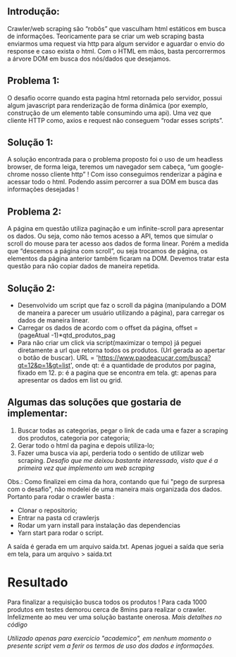 ## Introdução:
 Crawler/web scraping são “robôs” que vasculham html estáticos em busca de informações. Teoricamente para se criar um web scraping basta enviarmos uma request via http para algum servidor e aguardar o envio do response e caso exista o html. 
Com o HTML em mãos, basta percorrermos a árvore DOM em busca dos nós/dados que desejamos.

## Problema 1:
O desafio ocorre quando esta pagina html retornada pelo servidor, possui algum javascript para renderização de forma dinâmica (por exemplo, construção de um elemento table consumindo uma api). Uma vez que cliente HTTP como, axios e request não conseguem “rodar esses scripts”.

## Solução 1:
A solução encontrada para o problema proposto foi o uso de um headless browser, de forma leiga, teremos um navegador sem cabeça, “um google-chrome nosso cliente http” ! Com isso conseguimos renderizar a página e acessar todo o html. Podendo assim percorrer a sua DOM em busca das informações desejadas !

## Problema 2:
A página em questão utiliza paginação e um infinite-scroll para apresentar os dados. Ou seja, como não temos acesso a API, temos que simular o scroll do mouse para ter acesso aos dados de forma linear. Porém a medida que “descemos a página com scroll”, ou seja trocamos de página, os elementos da página anterior também ficaram na DOM. Devemos tratar esta questão para não copiar dados de maneira repetida.

## Solução 2: 
 - Desenvolvido um script que faz o scroll da página (manipulando a DOM de maneira a parecer um usuário utilizando a página), para carregar os dados de maneira linear. 
 - Carregar os dados de acordo com o offset da página, offset = (pageAtual -1)*qtd_produtos_pag
 - Para não criar um click via script(maximizar o tempo) já peguei diretamente a url que retorna todos os produtos. (Url gerada ao apertar o botão de buscar). URL = 'https://www.paodeacucar.com/busca?qt=12&p=1&gt=list', onde qt: é a quantidade de produtos por pagina, fixado em 12. p: é a pagina que se encontra em tela. gt: apenas para apresentar os dados em list ou grid.
 

 ## Algumas das soluções que gostaria de implementar:
  1. Buscar todas as categorias, pegar o link de cada uma e fazer a scraping dos produtos, categoria por categoria;
  2. Gerar todo o html da pagina e depois utiliza-lo;
  3. Fazer uma busca via api, perderia todo o sentido de utilizar web scraping.
  *Desafio que me deixou bastante interessado, visto que é a primeira vez que implemento um web scraping*
 
 
 
 Obs.: Como finalizei em cima da hora, contando que fui "pego de surpresa com o desafio", não modelei de uma maneira mais organizada dos dados. Portanto para rodar o crawler basta :
- Clonar o repositorio;
- Entrar na pasta cd crawlerjs
- Rodar um yarn install para instalação das dependencias 
- Yarn start para rodar o script.
 
 A saída é gerada em um arquivo saida.txt. Apenas joguei a saída que seria em tela, para um arquivo > saida.txt
 
  # Resultado
   Para finalizar a requisição busca todos os produtos ! Para cada 1000 produtos em testes demorou cerca de 8mins para realizar o crawler. Infelizmente ao meu ver uma solução bastante onerosa. *Mais detalhes no código*
  
  *Utilizado apenas para exercicio "academico", em nenhum momento o presente script vem a ferir os termos de uso dos dados e informações.*
